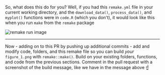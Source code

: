So, what does this do for you? Well, if you had this `remake.yml` file in your current working directory, and the `download_data()`, `process_data()`, and `myplot()` functions were in `code.R` (which you don't), it would look like this when you run `make` from the `remake` package

![remake run image](https://user-images.githubusercontent.com/2349007/81447341-15edda80-9142-11ea-8321-c490cb6cb9ef.png)


---
Now - adding on to this PR by pushing up additional commits - add and modify code, folders, and this remake file so you can build _your_ `figure_1.png` with `remake::make()`. Build on your existing folders, functions, and code from the previous sections. Comment in the pull request with a screenshot of the build message, like we have in the message above :point_up:

